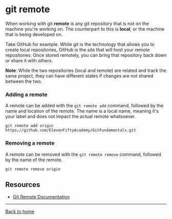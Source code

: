 # git remote

When working with git **remote** is any git repository that is not on the machine you're working on. The counterpart to this is **local**, or the machine that is being developed on. 

Take GitHub for example. While git is the technology that allows you to create local repositories, GitHub is the site that will host your remote repositories. Once stored remotely, you can bring that repository back down or share it with others. 

**Note**: While the two repositories (local and remote) are related and track the same project, they can have different states if changes are not shared between the two. 


### Adding a remote
A remote can be added with the `git remote add` command, followed by the name and location of the remote. The name is a local name, meaning it's your label and does not impact the actual remote whatsoever. 

    git remote add origin https;//github.com/ElevenFiftyAcademy/GitFundamentals.git
### Removing a remote
A remote can be removed with the `git remote remove` command, followed by the name of the remote.

    git remote remove origin

 ## Resources
  - [Git Remote Documentation](https://git-scm.com/docs/git-remote)
  ---
  [Back to home](../READ.md)
  